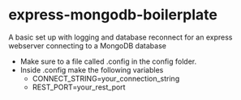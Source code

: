 # express-mongodb-boilerplate
A basic set up with logging and database reconnect for an express webserver connecting to a MongoDB database

 - Make sure to a file called .config in the config folder.
 - Inside .config make the following variables
   - CONNECT_STRING=your_connection_string
   - REST_PORT=your_rest_port
